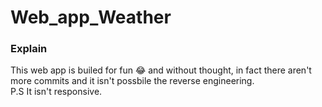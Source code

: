 # Web_app_Weather

### Explain
This web app is builed for fun :joy: and without thought,
in fact there aren't more commits and it isn't possbile 
the reverse engineering.
<br>
P.S It isn't responsive.
